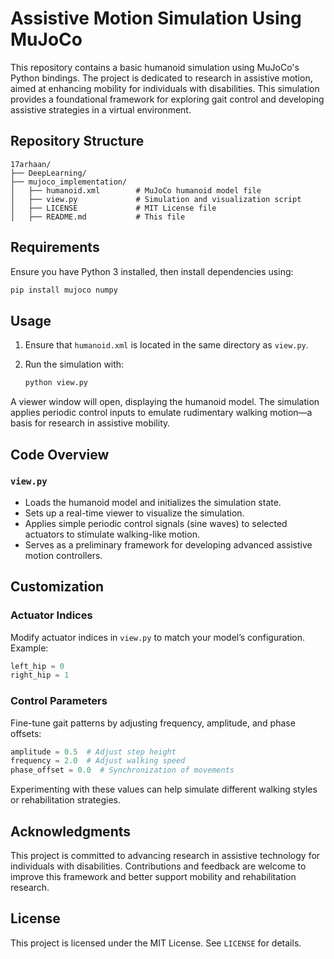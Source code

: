 # Assistive Motion Simulation Using MuJoCo

This repository contains a basic humanoid simulation using MuJoCo's Python bindings. The project is dedicated to research in assistive motion, aimed at enhancing mobility for individuals with disabilities. This simulation provides a foundational framework for exploring gait control and developing assistive strategies in a virtual environment.

## Repository Structure

```
17arhaan/
├── DeepLearning/
├── mujoco_implementation/
│   ├── humanoid.xml        # MuJoCo humanoid model file
│   ├── view.py             # Simulation and visualization script
│   ├── LICENSE             # MIT License file
│   ├── README.md           # This file
```

## Requirements

Ensure you have Python 3 installed, then install dependencies using:

```sh
pip install mujoco numpy
```

## Usage

1. Ensure that `humanoid.xml` is located in the same directory as `view.py`.
2. Run the simulation with:

   ```sh
   python view.py
   ```

A viewer window will open, displaying the humanoid model. The simulation applies periodic control inputs to emulate rudimentary walking motion—a basis for research in assistive mobility.

## Code Overview

### `view.py`

- Loads the humanoid model and initializes the simulation state.
- Sets up a real-time viewer to visualize the simulation.
- Applies simple periodic control signals (sine waves) to selected actuators to stimulate walking-like motion.
- Serves as a preliminary framework for developing advanced assistive motion controllers.

## Customization

### Actuator Indices
Modify actuator indices in `view.py` to match your model’s configuration. Example:

```python
left_hip = 0
right_hip = 1
```

### Control Parameters
Fine-tune gait patterns by adjusting frequency, amplitude, and phase offsets:

```python
amplitude = 0.5  # Adjust step height
frequency = 2.0  # Adjust walking speed
phase_offset = 0.0  # Synchronization of movements
```

Experimenting with these values can help simulate different walking styles or rehabilitation strategies.

## Acknowledgments

This project is committed to advancing research in assistive technology for individuals with disabilities. Contributions and feedback are welcome to improve this framework and better support mobility and rehabilitation research.

## License

This project is licensed under the MIT License. See `LICENSE` for details.


